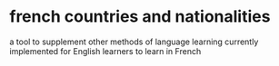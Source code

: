 # french countries and nationalities

a tool to supplement other methods of language learning
currently implemented for English learners to learn in French
